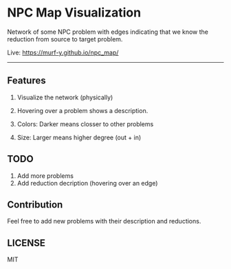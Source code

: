 # NPC Map Visualization

Network of some NPC problem with edges indicating that we know the reduction from source to target problem.

Live: <https://murf-y.github.io/npc_map/>

---

## Features

1. Visualize the network (physically)

2. Hovering over a problem shows a description.

3. Colors: Darker means closser to other problems

4. Size: Larger means higher degree (out + in)

## TODO

1. Add more problems
2. Add reduction decription (hovering over an edge)

## Contribution

Feel free to add new problems with their description and reductions.

## LICENSE

MIT
